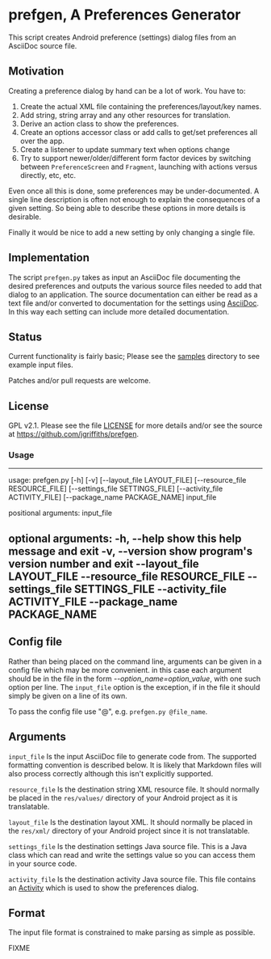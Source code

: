 # prefgen, A Preferences Generator

This script creates Android preference (settings) dialog files
from an AsciiDoc source file.

## Motivation

Creating a preference dialog by hand can be a lot of work. You have to:

1. Create the actual XML file containing the preferences/layout/key names.
2. Add string, string array and any other resources for translation.
3. Derive an action class to show the preferences.
4. Create an options accessor class or add calls to get/set preferences all
   over the app.
5. Create a listener to update summary text when options change
6. Try to support newer/older/different form factor devices by switching
   between `PreferenceScreen` and `Fragment`, launching with actions versus
   directly, etc, etc.

Even once all this is done, some preferences may be under-documented. A single
line description is often not enough to explain the consequences of a given
setting. So being able to describe these options in more details is desirable.

Finally it would be nice to add a new setting by only changing a single file.

## Implementation

The script `prefgen.py` takes as input an AsciiDoc file documenting the
desired preferences and outputs the various source files needed to add that
dialog to an application. The source documentation can either be read as
a text file and/or converted to documentation for the settings
using [AsciiDoc](http://www.methods.co.nz/asciidoc/). In this way each setting
can include more detailed documentation.

## Status

Current functionality is fairly basic; Please see the [samples](./samples/)
directory to see example input files.

Patches and/or pull requests are welcome.

## License

GPL v2.1. Please see the file [LICENSE](./LICENSE) for more details and/or see the source
at https://github.com/jgriffiths/prefgen.

### Usage

----
usage: prefgen.py [-h] [-v] [--layout_file LAYOUT_FILE]
                  [--resource_file RESOURCE_FILE]
                  [--settings_file SETTINGS_FILE]
                  [--activity_file ACTIVITY_FILE]
                  [--package_name PACKAGE_NAME]
                  input_file

positional arguments:
  input_file

optional arguments:
  -h, --help            show this help message and exit
  -v, --version         show program's version number and exit
  --layout_file LAYOUT_FILE
  --resource_file RESOURCE_FILE
  --settings_file SETTINGS_FILE
  --activity_file ACTIVITY_FILE
  --package_name PACKAGE_NAME
----

## Config file

Rather than being placed on the command line, arguments can be given in
a config file which may be more convenient. in this case each argument
should be in the file in the form *--option_name=option_value*, with
one such option per line. The `input_file` option is the exception, if
in the file it should simply be given on a line of its own.

To pass the config file use "@", e.g. `prefgen.py @file_name`.

## Arguments

`input_file` Is the input AsciiDoc file to generate code from. The supported
formatting convention is described below. It is likely that Markdown files
will also process correctly although this isn't explicitly supported.

`resource_file` Is the destination string XML resource file. It should
normally be placed in the `res/values/` directory of your Android project
as it is translatable.

`layout_file` Is the destination layout XML. It should normally be placed in
the `res/xml/` directory of your Android project since it is not translatable.

`settings_file` Is the destination settings Java source file. This is a Java
class which can read and write the settings value so you can access them in
your source code.

`activity_file` Is the destination activity Java source file. This file
contains an
[Activity](https://developer.android.com/reference/android/preference/PreferenceActivity.html)
which is used to show the preferences dialog.

## Format

The input file format is constrained to make parsing as simple as possible.

FIXME
